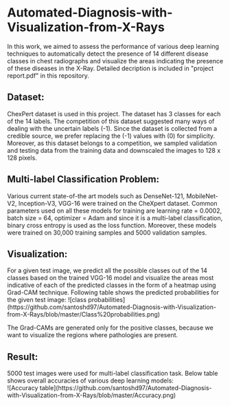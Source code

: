 # Automated-Diagnosis-with-Visualization-from-X-Rays
In this work, we aimed to assess the performance of various deep learning techniques to automatically detect the presence of 14 different disease classes in chest radiographs and visualize the areas indicating the presence of these diseases in the X-Ray. Detailed decription is included in "project report.pdf" in this repository.

<h2>Dataset:</h2>
ChexPert dataset is used in this project. The dataset has 3 classes for each of the 14 labels. The competition of this dataset suggested many ways of dealing with the uncertain labels (-1). Since the dataset is collected from a credible source, we prefer replacing the (-1) values with (0) for simplicity. Moreover, as this dataset belongs to a competition, we sampled validation and testing data from the training data and downscaled the images to 128 x 128 pixels.

<h2>Multi-label Classification Problem:</h2>
Various current state-of-the art models such as DenseNet-121, MobileNet-V2, Inception-V3, VGG-16 were trained on the CheXpert dataset. Common parameters used on all these models for training are learning rate = 0.0002, batch size = 64, optimizer = Adam and since it is a multi-label classification, binary cross entropy is used as the loss function. Moreover, these models were trained on 30,000 training samples and 5000 validation samples.

<h2>Visualization:</h2>
For a given test image, we predict all the possible classes out of the 14 classes based on the trained VGG-16 model and visualize the areas most indicative of each of the predicted classes in the form of a heatmap using Grad-CAM technique. Following table shows the predicted probabilities for the given test image:
![class probabilities](https://github.com/santoshd97/Automated-Diagnosis-with-Visualization-from-X-Rays/blob/master/Class%20probabilities.png)

The Grad-CAMs are generated only for the positive classes, because we want to visualize the regions where pathologies are present.


<h2>Result:</h2>
5000 test images were used for multi-label classification task. Below table shows overall accuracies of various deep learning models:<br>
![Accuracy table](https://github.com/santoshd97/Automated-Diagnosis-with-Visualization-from-X-Rays/blob/master/Accuracy.png)
